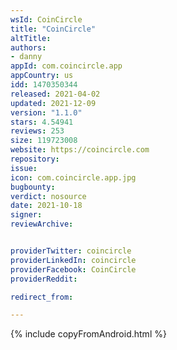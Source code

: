 ```yaml
---
wsId: CoinCircle
title: "CoinCircle"
altTitle: 
authors:
- danny
appId: com.coincircle.app
appCountry: us
idd: 1470350344
released: 2021-04-02
updated: 2021-12-09
version: "1.1.0"
stars: 4.54941
reviews: 253
size: 119723008
website: https://coincircle.com
repository: 
issue: 
icon: com.coincircle.app.jpg
bugbounty: 
verdict: nosource
date: 2021-10-18
signer: 
reviewArchive:


providerTwitter: coincircle
providerLinkedIn: coincircle
providerFacebook: CoinCircle
providerReddit: 

redirect_from:

---
```


{% include copyFromAndroid.html %}
